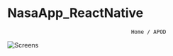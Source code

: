 # NasaApp_ReactNative
                                           Home / APOD
     
  ![Screens](https://user-images.githubusercontent.com/63892409/128727273-1003b522-2b9d-4802-9325-77895b8605c9.jpg)


